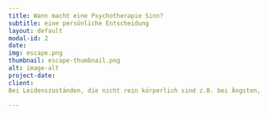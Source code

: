 ```yaml
---
title: Wann macht eine Psychotherapie Sinn?
subtitle: eine persönliche Entscheidung
layout: default
modal-id: 2
date: 
img: escape.png
thumbnail: escape-thumbnail.png
alt: image-alt
project-date: 
client:
Bei Leidenszuständen, die nicht rein körperlich sind z.B. bei Ängsten, Panik, innerer Unruhe, depressiven Verstimmungen und Erschöpfung, traumatischen Erfahrungen und ihren Folgen, Beziehungs- und Bindungsthemen z.B. immer wieder die selben Probleme in der Beziehung, immer wieder verlassen werden, Einsamkeit, keine/n PartnerIn finden, Selbstwertproblemen und Identitätsfragen, in Übergangsphasen (Krise, Trennung, Neubeginn), bei Süchten sowie bei psychosomatischen Leiden etc.

---
```

